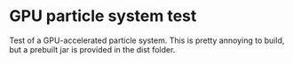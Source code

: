 # GPU particle system test

Test of a GPU-accelerated particle system. This is pretty annoying to build, but a prebuilt jar is provided in the dist folder.
